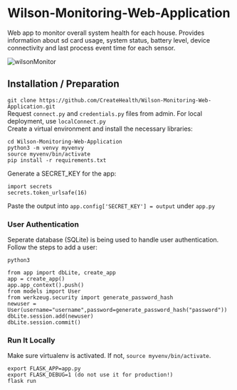 # Wilson-Monitoring-Web-Application
Web app to monitor overall system health for each house. Provides information about sd card usage, system status, battery level, device connectivity and last process event time for each sensor. 

![wilsonMonitor](https://user-images.githubusercontent.com/20258893/72489921-a5fac380-37e3-11ea-9316-ddeb1cb290d8.gif)

## Installation / Preparation
`git clone https://github.com/CreateHealth/Wilson-Monitoring-Web-Application.git` <br>
Request `connect.py` and `credentials.py` files from admin. For local deployment, use `localConnect.py` <br>
Create a virtual environment and install the necessary libraries:
```
cd Wilson-Monitoring-Web-Application
python3 -m venvy myvenvy
source myvenv/bin/activate
pip install -r requirements.txt
```
Generate a SECRET_KEY for the app: <br>
```
import secrets
secrets.token_urlsafe(16)
```
Paste the output into `app.config['SECRET_KEY'] = output` under `app.py`

### User Authentication 
Seperate database (SQLite) is being used to handle user authentication. Follow the steps to add a user:
```
python3
```
```
from app import dbLite, create_app
app = create_app()
app.app_context().push()
from models import User
from werkzeug.security import generate_password_hash
newuser = User(username="username",password=generate_password_hash("password"))
dbLite.session.add(newuser)
dbLite.session.commit()
```
### Run It Locally
Make sure virtualenv is activated. If not, `source myvenv/bin/activate`. <br>
```
export FLASK_APP=app.py
export FLASK_DEBUG=1 (do not use it for production!)
flask run
```
